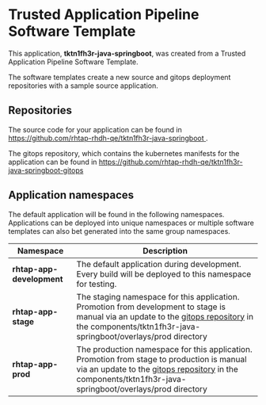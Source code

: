 # Trusted Application Pipeline Software Template

This application, **tktn1fh3r-java-springboot**, was created from a Trusted Application Pipeline Software Template.

The software templates create a new source and gitops deployment repositories with a sample source application. 

## Repositories

The source code for your application can be found in [https://github.com/rhtap-rhdh-qe/tktn1fh3r-java-springboot ](https://github.com/rhtap-rhdh-qe/tktn1fh3r-java-springboot ).
 
The gitops repository, which contains the kubernetes manifests for the application can be found in 
[https://github.com/rhtap-rhdh-qe/tktn1fh3r-java-springboot-gitops ](https://github.com/rhtap-rhdh-qe/tktn1fh3r-java-springboot-gitops ) 

## Application namespaces 

The default application will be found in the following namespaces. Applications can be deployed into unique namespaces or multiple software templates can also bet generated into the same group namespaces.  

|  Namespace   |  Description   |  
| -------- | -------- |   
| **rhtap-app-development** | The default application during development. Every build will be deployed to this namespace for testing. | 
| **rhtap-app-stage** | The staging namespace for this application. Promotion from development to stage is manual via an update to the [gitops repository](https://github.com/rhtap-rhdh-qe/tktn1fh3r-java-springboot-gitops ) in the components/tktn1fh3r-java-springboot/overlays/prod directory |  
| **rhtap-app-prod** | The production namespace for this application. Promotion from stage to production is manual via an update to the [gitops repository](https://github.com/rhtap-rhdh-qe/tktn1fh3r-java-springboot-gitops ) in the components/tktn1fh3r-java-springboot/overlays/prod directory | 